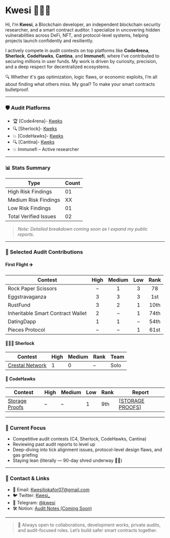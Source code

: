 # Kwesi 👨🏾‍💻

Hi, I’m **Kwesi**, a Blockchain developer, an independent blockchain security researcher, and a smart contract auditor. I specialize in uncovering hidden vulnerabilities across DeFi, NFT, and protocol-level systems, helping projects launch confidently and resiliently.

I actively compete in audit contests on top platforms like **Code4rena**, **Sherlock**, **CodeHawks**, **Cantina**, and **Immunefi**,  where I’ve contributed to securing millions in user funds. My work is driven by curiosity, precision, and a deep respect for decentralized ecosystems.

🔍 Whether it's gas optimization, logic flaws, or economic exploits, I’m all about finding what others miss. My goal? To make your smart contracts bulletproof.

---

### 🛡️ Audit Platforms
- 🏆 [Code4rena]- [Kweks](https://code4rena.com/@Kweks) 
- 🔍 [Sherlock]- [Kweks](https://sherlock.xyz) 
- 💥 [CodeHawks]- [Kweks](https://profiles.cyfrin.io/u/kweks)
- 🔍 [Cantina]- [Kweks](https://cantina.xyz/u/Kweks)
- 💥 Immunefi – Active researcher



---

### 📊 Stats Summary  
| Type       | Count |
|------------|-------|
| High Risk Findings    | 01     |
| Medium Risk Findings  | XX     |
| Low Risk Findings     | 01     |
| Total Verified Issues | 02     |

> *Note: Detailed breakdown coming soon as I expand my public reports.*

---

### 🔎 Selected Audit Contributions


#### First Flight ✈️

| Contest                             | High | Medium | Low | Rank  | 
|-------------------------------------|:----:|:------:|:---:|:-----:|
| Rock Paper Scissors                 |  –   |   1    |  3  | 78    |
| Eggstravaganza                      |  3   |   3    |  3  | 1st   |
| RustFund                            |  3   |   2    |  1  | 10th  |
| Inheritable Smart Contract Wallet  |  2   |   –    |  1  |  74th  |
| DatingDapp                          |  1   |   1    |  –  | 54th  |
| Pieces Protocol                     |  –   |   –    |  1  | 61st  |


#### 🕵🏽‍♂️ Sherlock
| Contest | High | Medium | Rank | Team |
|--------|------|--------|------|------|
| [Crestal Network](#) | 1 | 0 | – | Solo |

#### 🔧 CodeHawks
| Contest             | High | Medium | Low | Rank | Report    |
| ------------------- | ---- | ------ | --- | ---- | --------- |
| [Storage Proofs](#) | –    | –      | 1   | 9th  |[[STORAGE PROOFS](https://codehawks.cyfrin.io/c/2025-03-curve/s/228)]|

---

### 🎯 Current Focus
- Competitive audit contests (C4, Sherlock, CodeHawks, Cantina)
- Reviewing past audit reports to level up
- Deep-diving into tick alignment issues, protocol-level design flaws, and gas griefing
- Staying lean (literally — 90-day shred underway 💪🏾)

---

### 🤝 Contact & Links
- 📩 Email: Kwesiliokafor07@gmail.com
- 🐦 Twitter: [Kwesi_](https://x.com/kwesi0xx)
- 💬 Telegram: [@kwesi](https://t.me/@kweks47)
- 🛠️ Notion: [Audit Notes (Coming Soon)](#)

---

> 📌 Always open to collaborations, development works, private audits, and audit-focused roles. Let’s build safer smart contracts together.
